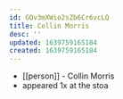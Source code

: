 ```yaml
---
id: GOv3mXWio2sZb6Cr6vcLQ
title: Collin Morris
desc: ''
updated: 1639759165184
created: 1639759165184
---
```



- [[person]] - Collin Morris
- appeared 1x at the stoa
